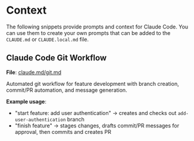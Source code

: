 # Context

The following snippets provide prompts and context for Claude Code. You can use them to create your own prompts that can
be added to the `CLAUDE.md` or `CLAUDE.local.md` file.

## Claude Code Git Workflow

**File**: [claude.md/git.md](claude.md/git.md)

Automated git workflow for feature development with branch creation, commit/PR automation, and message generation.

**Example usage**:

- "start feature: add user authentication" → creates and checks out `add-user-authentication` branch
- "finish feature" → stages changes, drafts commit/PR messages for approval, then commits and creates PR


